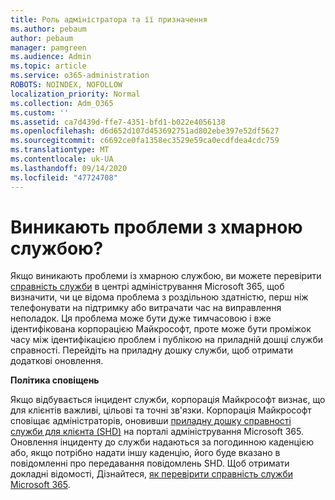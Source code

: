 ```yaml
---
title: Роль адміністратора та її призначення
ms.author: pebaum
author: pebaum
manager: pamgreen
ms.audience: Admin
ms.topic: article
ms.service: o365-administration
ROBOTS: NOINDEX, NOFOLLOW
localization_priority: Normal
ms.collection: Adm_O365
ms.custom: ''
ms.assetid: ca7d439d-ffe7-4351-bfd1-b022e4056138
ms.openlocfilehash: d6d652d107d453692751ad802ebe397e52df5627
ms.sourcegitcommit: c6692ce0fa1358ec3529e59ca0ecdfdea4cdc759
ms.translationtype: MT
ms.contentlocale: uk-UA
ms.lasthandoff: 09/14/2020
ms.locfileid: "47724708"
---
```

# <a name="experiencing-problems-with-a-cloud-service"></a>Виникають проблеми з хмарною службою?

Якщо виникають проблеми із хмарною службою, ви можете перевірити [справність служби](https://admin.microsoft.com/AdminPortal/Home#/servicehealth) в центрі адміністрування Microsoft 365, щоб визначити, чи це відома проблема з роздільною здатністю, перш ніж телефонувати на підтримку або витрачати час на виправлення неполадок. Ця проблема може бути дуже тимчасовою і вже ідентифікована корпорацією Майкрософт, проте може бути проміжок часу між ідентифікацією проблем і публікою на приладній дошці служби справності. Перейдіть на приладну дошку служби, щоб отримати додаткові оновлення.

**Політика сповіщень**

Якщо відбувається інцидент служби, корпорація Майкрософт визнає, що для клієнтів важливі, цільові та точні зв'язки. Корпорація Майкрософт сповіщає адміністраторів, оновивши [приладну дошку справності служби для клієнта (SHD)](https://admin.microsoft.com/AdminPortal/Home#/servicehealth) на порталі адміністрування Microsoft 365. Оновлення інциденту до служби надаються за погодинною каденцією або, якщо потрібно надати іншу каденцію, його буде вказано в повідомленні про передавання повідомлень SHD. Щоб отримати докладні відомості, Дізнайтеся, [як перевірити справність служби Microsoft 365](https://docs.microsoft.com/office365/enterprise/view-service-health).

